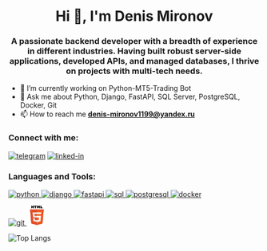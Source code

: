 <h1 align="center">Hi 👋, I'm Denis Mironov</h1>
<h3 align="center">A passionate backend developer with a breadth of experience in different industries. Having built robust server-side applications, developed APIs, and managed databases, I thrive on projects with multi-tech needs.</h3>

- 🔭 I’m currently working on Python-MT5-Trading Bot
- 💬 Ask me about Python, Django, FastAPI, SQL Server, PostgreSQL, Docker, Git
- 📫 How to reach me **denis-mironov1199@yandex.ru**

<h3 align="left">Connect with me:</h3>
<p align="left">
<a href="https://t.me/kvazimir1199" target="blank"><img align="center" src="https://grizly.club/uploads/posts/2023-02/1675535519_grizly-club-p-znachok-telegram-klipart-8.png" alt="telegram" height="30" width="40" /></a>
<a href="https://www.linkedin.com/in/denis-mironov-1b4a85223/" target="blank"><img align="center" src="https://raw.githubusercontent.com/rahuldkjain/github-profile-readme-generator/master/src/images/icons/Social/linked-in-alt.svg" alt="linked-in" height="30" width="40" /></a>
</p>

<h3 align="left">Languages and Tools:</h3>
<p align="left"> <a href="https://www.python.org/" target="_blank" rel="noreferrer"> <img src="https://careers.recruiteecdn.com/image/upload/q_auto,f_auto,w_1920,c_limit/production/images/AmI4/t4i_ehOG8KdK.png" alt="python" width="40" height="40"/> </a>
<a href="https://www.djangoproject.com/" target="_blank" rel="noreferrer"> <img src="https://i2.wp.com/miro.medium.com/1*HVKOLLX7wprRbHTl2IPDcQ.png" alt="django" width="40" height="40"/> </a>
<a href="https://fastapi.tiangolo.com/" target="_blank" rel="noreferrer"> <img src="https://res.cloudinary.com/startup-grind/image/upload/c_fill,dpr_2.0,f_auto,g_center,h_1080,q_100,w_1080/v1/gcs/platform-data-dsc/events/29516980-f308-11e9-9096-0836920fdae3_bxbMNsV.png" alt="fastapi" width="40" height="40"/> </a>
<a href="https://www.microsoft.com/en/sql-server" target="_blank" rel="noreferrer"> <img src="https://compuzilla.ru/wp-content/uploads/maxresdefault-28.jpg" alt="sql" width="40" height="40"/> </a> 
<a href="https://www.postgresql.org//" target="_blank" rel="noreferrer"> <img src="https://codelab.pro/wp-content/uploads/2023/09/skrinshot-03-09-2023-17_48_50.png" alt="postgresql" width="40" height="40"/> </a> 
<a href="https://www.docker.com/" target="_blank" rel="noreferrer"> <img src="https://aurigait.com/wp-content/uploads/2023/10/Docker-Logo.png" alt="docker" width="40" height="40"/> </a> 

<a href="https://git-scm.com/" target="_blank" rel="noreferrer"> <img src="https://www.vectorlogo.zone/logos/git-scm/git-scm-icon.svg" alt="git" width="40" height="40"/> </a>
<a href="https://www.w3.org/html/" target="_blank" rel="noreferrer"> <img src="https://raw.githubusercontent.com/devicons/devicon/master/icons/html5/html5-original-wordmark.svg" alt="html5" width="40" height="40"/> </a>

![Top Langs](https://github-readme-stats.vercel.app/api/top-langs/?username=kvazymir1199&hide=Powershell,Shell,Batchfile&theme=tokyonight)
